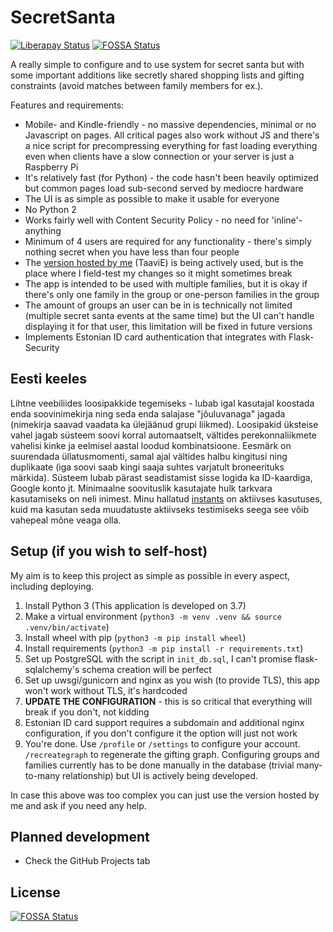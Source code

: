 # SecretSanta
[![Liberapay Status](https://img.shields.io/liberapay/patrons/Taavi.svg?logo=liberapay)](https://liberapay.com/Taavi)
[![FOSSA Status](https://app.fossa.io/api/projects/git%2Bgithub.com%2FTaaviE%2FLoosindus.svg?type=shield)](https://app.fossa.io/projects/git%2Bgithub.com%2FTaaviE%2FLoosindus?ref=badge_shield)

A really simple to configure and to use system for secret santa but with some important additions like secretly shared
shopping lists and gifting constraints (avoid matches between family members for ex.).

Features and requirements:
  * Mobile- and Kindle-friendly - no massive dependencies, minimal or no Javascript on pages. All critical pages also work without JS and there's a nice script for precompressing everything for fast loading everything even when clients have a slow connection or your server is just a Raspberry Pi
  * It's relatively fast (for Python) - the code hasn't been heavily optimized but common pages load sub-second served by mediocre hardware
  * The UI is as simple as possible to make it usable for everyone
  * No Python 2
  * Works fairly well with Content Security Policy - no need for 'inline'-anything
  * Minimum of 4 users are required for any functionality - there's simply nothing secret when you have less than four people
  * The [version hosted by me](https://jolod.aegrel.ee) (TaaviE) is being actively used, but is the place where I field-test my changes so it might sometimes break
  * The app is intended to be used with multiple families, but it is okay if there's only one family in the group or one-person families in the group
  * The amount of groups an user can be in is technically not limited (multiple secret santa events at the same time) but the UI can't handle displaying it for that user, this limitation will be fixed in future versions
  * Implements Estonian ID card authentication that integrates with Flask-Security

## Eesti keeles

Lihtne veebiliides loosipakkide tegemiseks - lubab igal kasutajal koostada enda soovinimekirja ning seda enda salajase "jõuluvanaga" jagada (nimekirja saavad vaadata ka ülejäänud grupi liikmed). Loosipakid üksteise vahel jagab süsteem soovi korral automaatselt, vältides perekonnaliikmete vahelisi kinke ja eelmisel aastal loodud kombinatsioone. Eesmärk on suurendada üllatusmomenti, samal ajal vältides halbu kingitusi ning duplikaate (iga soovi saab kingi saaja suhtes varjatult broneerituks märkida). Süsteem lubab pärast seadistamist sisse logida ka ID-kaardiga, Google konto jt. Minimaalne soovituslik kasutajate hulk tarkvara kasutamiseks on neli inimest. Minu hallatud [instants](https://jolod.aegrel.ee) on aktiivses kasutuses, kuid ma kasutan seda muudatuste aktiivseks testimiseks seega see võib vahepeal mõne veaga olla.

## Setup (if you wish to self-host)

My aim is to keep this project as simple as possible in every aspect, including deploying.

 1. Install Python 3 (This application is developed on 3.7)
 2. Make a virtual environment (`python3 -m venv .venv && source .venv/bin/activate`)
 3. Install wheel with pip (`python3 -m pip install wheel`)
 4. Install requirements (`python3 -m pip install -r requirements.txt`)
 5. Set up PostgreSQL with the script in `init_db.sql`, I can't promise flask-sqlalchemy's schema creation will be perfect
 6. Set up uwsgi/gunicorn and nginx as you wish (to provide TLS), this app won't work without TLS, it's hardcoded
 7. **UPDATE THE CONFIGURATION** - this is so critical that everything will break if you don't, not kidding
 8. Estonian ID card support requires a subdomain and additional nginx configuration, if you don't configure it the option will just not work
 9. You're done. Use `/profile` or `/settings` to configure your account. `/recreategraph` to regenerate the gifting graph. Configuring groups and families currently has to be done manually in the database (trivial many-to-many relationship) but UI is actively being developed. 

In case this above was too complex you can just use the version hosted by me and ask if you need any help.

## Planned development

  * Check the GitHub Projects tab

## License
[![FOSSA Status](https://app.fossa.io/api/projects/git%2Bgithub.com%2FTaaviE%2FLoosindus.svg?type=large)](https://app.fossa.io/projects/git%2Bgithub.com%2FTaaviE%2FLoosindus?ref=badge_large)
